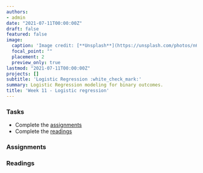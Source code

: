```yaml
---
authors:
- admin
date: "2021-07-11T00:00:00Z"
draft: false
featured: false
image:
  caption: 'Image credit: [**Unsplash**](https://unsplash.com/photos/n6B49lTx7NM)'
  focal_point: ""
  placement: 2
  preview_only: true
lastmod: "2021-07-11T00:00:00Z"
projects: []
subtitle: 'Logistic Regression :white_check_mark:'
summary: Logistic Regression modeling for binary outcomes.
title: 'Week 11 - Logistic regression'
---
```


### Tasks


- Complete the [assignments](/post/10-week/#assignments)
- Complete the [readings](/post/10-week/#readings)

### Assignments

### Readings